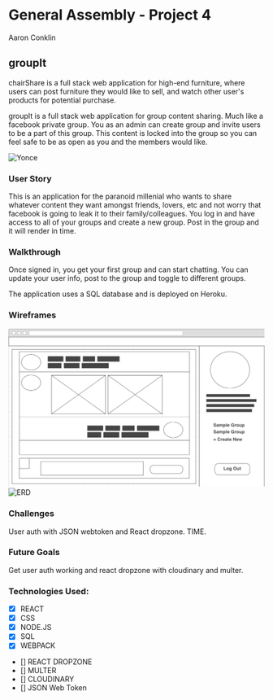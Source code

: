 # General Assembly - Project 4 
Aaron Conklin

## groupIt 
chairShare is a full stack web application for high-end furniture, where users can post furniture
they would like to sell, and watch other user's products for potential purchase.

groupIt is a full stack web application for group content sharing. Much like a facebook private group. You as an admin can create group and invite users to be a part of this group. This content is locked into the group so you can feel safe to be as open as you and the members would like.

![Yonce](https://media.tenor.co/images/e27b9165759754c5e9c8f22685693bc7/tenor.gif)

### User Story

This is an application for the paranoid millenial who wants to share whatever content they want amongst friends, lovers, etc and not worry that facebook is going to leak it to their family/colleagues. You log in and have access to all of your groups and create a new group. Post in the group and it will render in time.  

### Walkthrough

Once signed in, you get your first group and can start chatting. You can update your user info, post to the group and toggle to different groups. 
 

The application uses a SQL database and is deployed on Heroku.

### Wireframes
![Wireframe 1](/public/Project_4.png)
![ERD](/public/Selected_Project_4_ERD.png)


### Challenges
User auth with JSON webtoken and React dropzone. TIME. 


### Future Goals
Get user auth working and react dropzone with cloudinary and multer. 

### Technologies Used: 
- [x] REACT
- [x] CSS 
- [x] NODE.JS
- [x] SQL
- [x] WEBPACK
- [] REACT DROPZONE
- [] MULTER
- [] CLOUDINARY
- [] JSON Web Token
